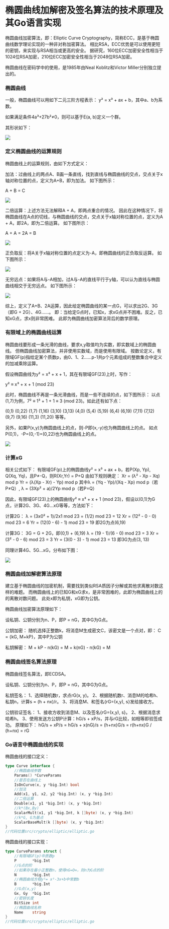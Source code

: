 # 椭圆曲线加解密及签名算法的技术原理及其Go语言实现

椭圆曲线加密算法，即：Elliptic Curve Cryptography，简称ECC，是基于椭圆曲线数学理论实现的一种非对称加密算法。
相比RSA，ECC优势是可以使用更短的密钥，来实现与RSA相当或更高的安全。
据研究，160位ECC加密安全性相当于1024位RSA加密，210位ECC加密安全性相当于2048位RSA加密。

椭圆曲线在密码学中的使用，是1985年由Neal Koblitz和Victor Miller分别独立提出的。

### 椭圆曲线

一般，椭圆曲线可以用如下二元三阶方程表示：
y² = x³ + ax + b，其中a、b为系数。

如果满足条件4a³+27b²≠0，则可以基于E(a, b)定义一个群。

其形状如下：

![](ecc.png)

### 定义椭圆曲线的运算规则

椭圆曲线上的运算规则，由如下方式定义：

加法：过曲线上的两点A、B画一条直线，找到直线与椭圆曲线的交点，交点关于x轴对称位置的点，定义为A+B，即为加法。
如下图所示：

A + B = C

![](add.png)

二倍运算：上述方法无法解释A + A，即两点重合的情况。
因此在这种情况下，将椭圆曲线在A点的切线，与椭圆曲线的交点，交点关于x轴对称位置的点，定义为A + A，即2A，即为二倍运算。
如下图所示：

A + A = 2A = B

![](2a.png)

正负取反：将A关于x轴对称位置的点定义为-A，即椭圆曲线的正负取反运算。
如下图所示：

![](negative.png)

无穷远点：如果将A与-A相加，过A与-A的直线平行于y轴，可以认为直线与椭圆曲线相交于无穷远点。
如下图所示：

![](infinity.png)

综上，定义了A+B、2A运算，因此给定椭圆曲线的某一点G，可以求出2G、3G（即G + 2G）、4G......。
即：当给定G点时，已知x，求xG点并不困难。反之，已知xG点，求x则非常困难。
此即为椭圆曲线加密算法背后的数学原理。

### 有限域上的椭圆曲线运算

椭圆曲线要形成一条光滑的曲线，要求x,y取值均为实数，即实数域上的椭圆曲线。
但椭圆曲线加密算法，并非使用实数域，而是使用有限域。
按数论定义，有限域GF(p)指给定某个质数p，由0、1、2......p-1共p个元素组成的整数集合中定义的加减乘除运算。

假设椭圆曲线为y² = x³ + x + 1，其在有限域GF(23)上时，写作：

y² ≡ x³ + x + 1 (mod 23)

此时，椭圆曲线不再是一条光滑曲线，而是一些不连续的点，如下图所示：
以点(1,7)为例，7² ≡ 1³ + 1 + 1 ≡ 3 (mod 23)。如此还有如下点：

(0,1) (0,22)
(1,7) (1,16)
(3,10) (3,13)
(4,0)
(5,4) (5,19)
(6,4) (6,19)
(7,11) (7,12)
(9,7) (9,16)
(11,3) (11,20)
等等。

另外，如果P(x,y)为椭圆曲线上的点，则-P即(x,-y)也为椭圆曲线上的点。
如点P(0,1)，-P=(0,-1)=(0,22)也为椭圆曲线上的点。

![](dot.png)

### 计算xG

相关公式如下：
有限域GF(p)上的椭圆曲线y² = x³ + ax + b，若P(Xp, Yp), Q(Xq, Yq)，且P≠-Q，则R(Xr,Yr) = P+Q 由如下规则确定：
Xr = (λ² - Xp - Xq) mod p
Yr = (λ(Xp - Xr) - Yp) mod p
其中λ = (Yq - Yp)/(Xq - Xp) mod p（若P≠Q）, λ = (3Xp² + a)/2Yp mod p（若P=Q）

因此，有限域GF(23)上的椭圆曲线y² ≡ x³ + x + 1 (mod 23)，假设以(0,1)为G点，计算2G、3G、4G...xG等等，方法如下：

计算2G：
λ = (3x0² + 1)/2x1 mod 23 = (1/2) mod 23 = 12
Xr = (12² - 0 - 0) mod 23 = 6
Yr = (12(0 - 6) - 1) mod 23 = 19
即2G为点(6,19)

计算3G：
3G = G + 2G，即(0,1) + (6,19)
λ = (19 - 1)/(6 - 0) mod 23 = 3
Xr = (3² - 0 - 6) mod 23 = 3
Yr = (3(0 - 3) - 1) mod 23 = 13
即3G为点(3, 13)

同理计算4G、5G...xG，分布如下图：

![](xG.png)

### 椭圆曲线加解密算法原理

建立基于椭圆曲线的加密机制，需要找到类似RSA质因子分解或其他求离散对数这样的难题。
而椭圆曲线上的已知G和xG求x，是非常困难的，此即为椭圆曲线上的的离散对数问题。
此处x即为私钥，xG即为公钥。

椭圆曲线加密算法原理如下：

设私钥、公钥分别为n、P，即P = nG，其中G为G点。

公钥加密：
随机选择正整数k，将消息M生成密文C，该密文是一个点对，即：
C = {kG, M+kP}，其中P为公钥

私钥解密：
M + kP - n(kG) = M + k(nG) - n(kG) = M

### 椭圆曲线签名算法原理

椭圆曲线签名算法，即ECDSA。

设私钥、公钥分别为n、P，即P = nG，其中G为G点。

私钥签名：
1、选择随机数r，求点rG(x, y)。
2、根据随机数r、消息M的哈希h、私钥n，计算s = (h + nx)/r。
3、将消息M、和签名{rG=(x,y), s}发给接收方。

公钥验证签名：
1、接收方收到消息M、以及签名{rG=(x,y), s}。
2、根据消息求哈希h。
3、使用发送方公钥P计算：hG/s + xP/s，并与rG比较，如相等即验签成功。
原理如下：
hG/s + xP/s = hG/s + x(nG)/s = (h+nx)G/s
= r(h+nx)G / (h+nx) = rG

### Go语言中椭圆曲线的实现

椭圆曲线的接口定义：

```go
type Curve interface {
	//椭圆曲线参数
	Params() *CurveParams
	//是否在曲线上
	IsOnCurve(x, y *big.Int) bool
	//加法
	Add(x1, y1, x2, y2 *big.Int) (x, y *big.Int)
	//二倍运算
	Double(x1, y1 *big.Int) (x, y *big.Int)
	//k*(Bx,By)
	ScalarMult(x1, y1 *big.Int, k []byte) (x, y *big.Int)
	//k*G, G为基点
	ScalarBaseMult(k []byte) (x, y *big.Int)
}
//代码位置src/crypto/elliptic/elliptic.go
```

椭圆曲线的接口实现：

```go
type CurveParams struct {
	//有限域GF(p)中质数p
	P       *big.Int
	//G点的阶
	//如果存在最小正整数n，使得nG=O∞，则n为G点的阶
	N       *big.Int
	//椭圆曲线方程y²= x³-3x+b中常数b
	B       *big.Int
	//G点(x,y)
	Gx, Gy  *big.Int
	//密钥长度
	BitSize int
	//椭圆曲线名称
	Name    string
}
//代码位置src/crypto/elliptic/elliptic.go
```











